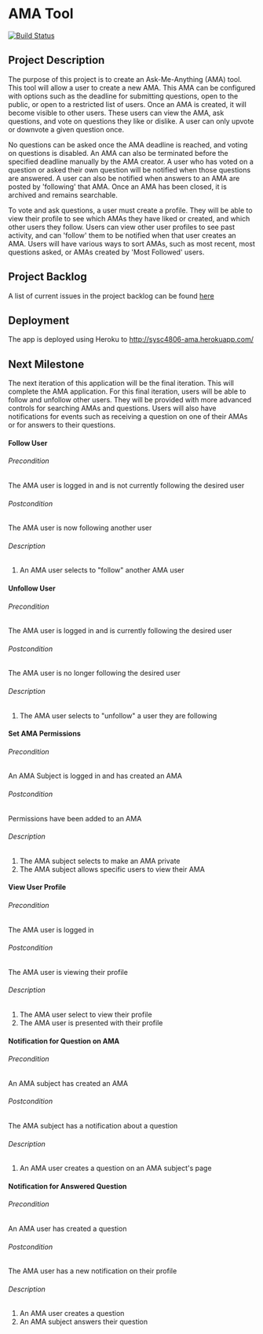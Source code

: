 # AMA Tool

[![Build Status](https://travis-ci.com/4806/ama.svg?token=MPuUxtfuLzmhXtay93BR&branch=master)](https://travis-ci.com/4806/ama)

## Project Description

The purpose of this project is to create an Ask-Me-Anything (AMA) tool. This tool will allow a user to 
create a new AMA. This AMA can be configured with options such as the deadline for submitting questions,
open to the public, or open to a restricted list of users. Once an AMA is created, it will become visible
to other users. These users can view the AMA, ask questions, and vote on questions they like or dislike. 
A user can only upvote or downvote a given question once.

No questions can be asked once the AMA deadline is reached, and voting on questions is disabled. An AMA can 
also be terminated before the specified deadline manually by the AMA creator. A user who has voted on a
question or asked their own question will be notified when those questions are answered. A user can also be
notified when answers to an AMA are posted by 'following' that AMA. Once an AMA has been closed, it is 
archived and remains searchable.

To vote and ask questions, a user must create a profile. They will be able to view their profile to see which
AMAs they have liked or created, and which other users they follow. Users can view other user profiles to see
past activity, and can 'follow' them to be notified when that user creates an AMA. Users will have various 
ways to sort AMAs, such as most recent, most questions asked, or AMAs created by 'Most Followed' users.

## Project Backlog

A list of current issues in the project backlog can be found [here](https://github.com/4806/ama/milestone/1)

## Deployment

The app is deployed using Heroku to http://sysc4806-ama.herokuapp.com/

## Next Milestone

The next iteration of this application will be the final iteration. This will complete the AMA
application. For this final iteration, users will be able to follow and unfollow other users.
They will be provided with more advanced controls for searching AMAs and questions. Users will
also have notifications for events such as receiving a question on one of their AMAs or for
answers to their questions.

#### Follow User

###### Precondition

The AMA user is logged in and is not currently following the desired user

###### Postcondition

The AMA user is now following another user

###### Description

1. An AMA user selects to "follow" another AMA user

#### Unfollow User

###### Precondition

The AMA user is logged in and is currently following the desired user

###### Postcondition

The AMA user is no longer following the desired user

###### Description

1. The AMA user selects to "unfollow" a user they are following

#### Set AMA Permissions

###### Precondition

An AMA Subject is logged in and has created an AMA

###### Postcondition

Permissions have been added to an AMA

###### Description

1. The AMA subject selects to make an AMA private
2. The AMA subject allows specific users to view their AMA

#### View User Profile

###### Precondition

The AMA user is logged in

###### Postcondition

The AMA user is viewing their profile

###### Description

1. The AMA user select to view their profile
2. The AMA user is presented with their profile


#### Notification for Question on AMA

###### Precondition 

An AMA subject has created an AMA

###### Postcondition

The AMA subject has a notification about a question

###### Description

1. An AMA user creates a question on an AMA subject's page

#### Notification for Answered Question

###### Precondition

An AMA user has created a question

###### Postcondition

The AMA user has a new notification on their profile

###### Description

1. An AMA user creates a question
2. An AMA subject answers their question


